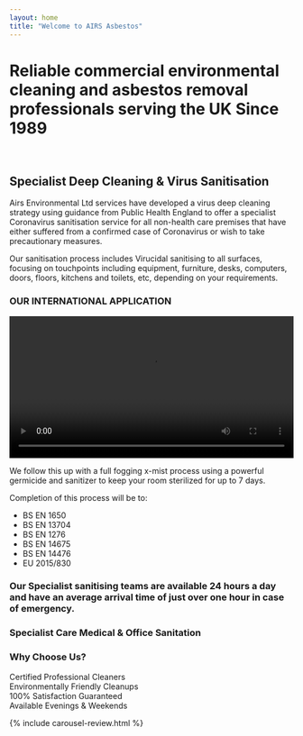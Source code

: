 ```yaml
---
layout: home
title: "Welcome to AIRS Asbestos"
---
```


# Reliable commercial environmental cleaning and asbestos removal professionals serving the UK Since 1989
​
## Specialist  Deep  Cleaning & Virus Sanitisation

Airs Environmental Ltd services have developed a virus deep cleaning strategy using guidance from Public Health England to offer a specialist Coronavirus sanitisation service for all non-health care premises that have either suffered from a confirmed case of Coronavirus or wish to take precautionary measures.


Our sanitisation process includes Virucidal sanitising to all surfaces, focusing on touchpoints including equipment, furniture, desks, computers, doors, floors, kitchens and toilets, etc, depending on your requirements.

### OUR INTERNATIONAL APPLICATION

<video src="https://adyanmuhammad.github.io/airs-2/assets/vid/home.mp4" style="width: 100%;"></video>

We follow this up with a full fogging x-mist process using a powerful germicide and sanitizer to keep your room sterilized for up to 7 days.

Completion of this process will be to:

- BS EN 1650
- BS EN 13704
- BS EN 1276
- BS EN 14675
- BS EN 14476
- EU 2015/830

### Our Specialist sanitising teams are available 24 hours a day and have an average arrival time of just over one hour in case of emergency.

<div class="row py-5 my-5" style="background-image: url(https://adyanmuhammad.github.io/airs-2/assets/img/residential-care-homes.webp); background-size: cover;">

  <div class="col-12 text-center text-white ">
    <h3>
      Specialist Care Medical & Office Sanitation
    </h3>
    <h3>
      Why Choose Us?
    </h3>
  </div>

  <div class="col-3">
    <span class="text-primary">
      Certified Professional Cleaners
    </span>
  </div>

  <div class="col-3">
    <span class="text-muted">
      Environmentally Friendly Cleanups
    </span>
  </div>

  <div class="col-3">
    <span class="text-primary">
      100% Satisfaction Guaranteed
    </span>
  </div>

  <div class="col-3">
    <span class="text-muted">
      Available Evenings & Weekends 
    </span>
  </div>

</div>

{% include carousel-review.html %}